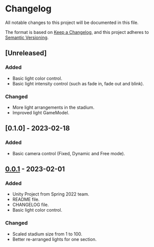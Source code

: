 # Changelog

All notable changes to this project will be documented in this file.

The format is based on [Keep a Changelog](https://keepachangelog.com/en/1.0.0/),
and this project adheres to [Semantic Versioning](https://semver.org/spec/v2.0.0.html).

## [Unreleased]

### Added 

- Basic light color control.
- Basic light intensity control (such as fade in, fade out and blink).


### Changed

- More light arrangements in the stadium.
- Improved light GameModel.

## [0.1.0] - 2023-02-18

### Added
- Basic camera control (Fixed, Dynamic and Free mode).

## [0.0.1] - 2023-02-01

### Added

- Unity Project from Spring 2022 team.
- README file.
- CHANGELOG file.
- Basic light color control.

### Changed
- Scaled stadium size from 1 to 100.
- Better re-arranged lights for one section.

[0.0.1]: https://github.com/dss0029/arenalighting-spring2023/releases/tag/v0.0.1